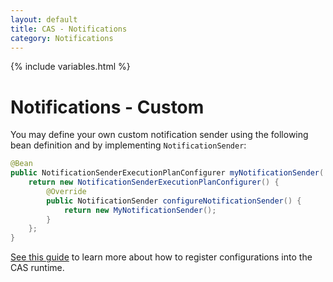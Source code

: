 ```yaml
---
layout: default
title: CAS - Notifications
category: Notifications
---
```


{% include variables.html %}

# Notifications - Custom

You may define your own custom notification sender using the following
bean definition and by implementing `NotificationSender`:

```java
@Bean
public NotificationSenderExecutionPlanConfigurer myNotificationSender(
    return new NotificationSenderExecutionPlanConfigurer() {
        @Override
        public NotificationSender configureNotificationSender() {
            return new MyNotificationSender();
        }
    };
}
```

[See this guide](../configuration/Configuration-Management-Extensions.html) to learn
more about how to register configurations into the CAS runtime.
